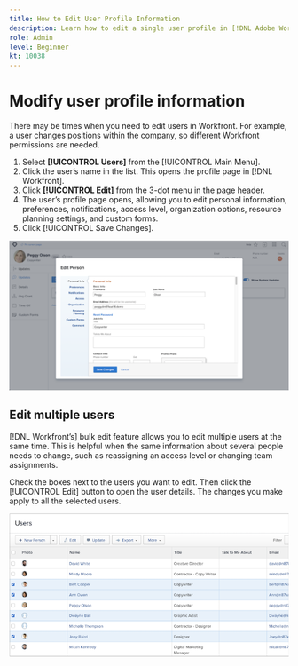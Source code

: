 ```yaml
---
title: How to Edit User Profile Information
description: Learn how to edit a single user profile in [!DNL Adobe Workfront]. Then learn how to edit multiple user profiles at one time.
role: Admin
level: Beginner
kt: 10038
---
```

# Modify user profile information

There may be times when you need to edit users in Workfront. For example, a user changes positions within the company, so different Workfront permissions are needed. 

1. Select **[!UICONTROL Users]** from the [!UICONTROL Main Menu].
1. Click the user’s name in the list. This opens the profile page in [!DNL Workfront].
1. Click **[!UICONTROL Edit]** from the 3-dot menu in the page header.
1. The user’s profile page opens, allowing you to edit personal information, preferences, notifications, access level, organization options, resource planning settings, and custom forms.
1. Click [!UICONTROL Save Changes].

![[!DNL Edit Person] window](assets/admin-fund-adding-users-9.png)

## Edit multiple users

[!DNL Workfront’s] bulk edit feature allows you to edit multiple users at the same time. This is helpful when the same information about several people needs to change, such as reassigning an access level or changing team assignments.

Check the boxes next to the users you want to edit. Then click the [!UICONTROL Edit] button to open the user details. The changes you make apply to all the selected users.

![Users list with users selected](assets/admin-fund-adding-users-10.png)

<!--
Learn more URLs
Edit a user's profile
-->
